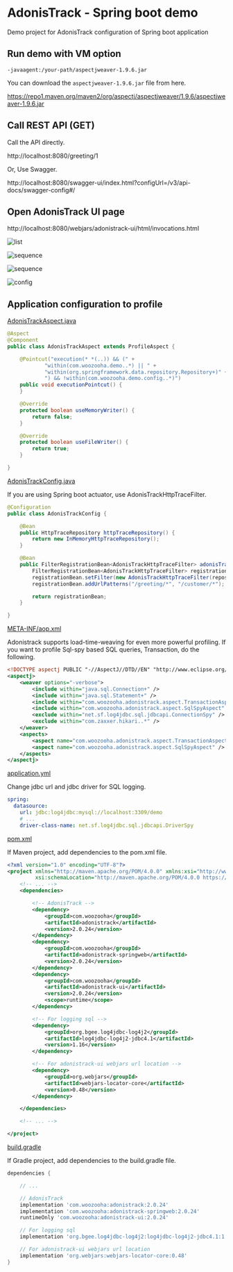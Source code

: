 # AdonisTrack - Spring boot demo
Demo project for AdonisTrack configuration of Spring boot application

## Run demo with VM option

```
-javaagent:/your-path/aspectjweaver-1.9.6.jar
```

You can download the `aspectjweaver-1.9.6.jar` file from here.

https://repo1.maven.org/maven2/org/aspectj/aspectjweaver/1.9.6/aspectjweaver-1.9.6.jar

## Call REST API (GET)

Call the API directly.

http://localhost:8080/greeting/1

Or, Use Swagger.

http://localhost:8080/swagger-ui/index.html?configUrl=/v3/api-docs/swagger-config#/

## Open AdonisTrack UI page

http://localhost:8080/webjars/adonistrack-ui/html/invocations.html

![list](adonistrack-ui-list-02.png "list")

![sequence](adonistrack-ui-sequence-02.png "sequence")

![sequence](adonistrack-ui-metrics-01.png "metrics")

![config](adonistrack-ui-config-01.png "cofnig")

## Application configuration to profile

[AdonisTrackAspect.java](./src/main/java/com/woozooha/demo/config/AdonisTrackAspect.java)

```java
@Aspect
@Component
public class AdonisTrackAspect extends ProfileAspect {

    @Pointcut("execution(* *(..)) && (" +
            "within(com.woozooha.demo..*) || " +
            "within(org.springframework.data.repository.Repository+)" +
            ") && !within(com.woozooha.demo.config..*)")
    public void executionPointcut() {
    }

    @Override
    protected boolean useMemoryWriter() {
        return false;
    }

    @Override
    protected boolean useFileWriter() {
        return true;
    }

}
```

[AdonisTrackConfig.java](./src/main/java/com/woozooha/demo/config/AdonisTrackConfig.java)

If you are using Spring boot actuator, use AdonisTrackHttpTraceFilter.

```java
@Configuration
public class AdonisTrackConfig {

    @Bean
    public HttpTraceRepository httpTraceRepository() {
        return new InMemoryHttpTraceRepository();
    }

    @Bean
    public FilterRegistrationBean<AdonisTrackHttpTraceFilter> adonisTrackHttpTraceFilter(HttpTraceRepository repository, HttpExchangeTracer tracer) {
        FilterRegistrationBean<AdonisTrackHttpTraceFilter> registrationBean = new FilterRegistrationBean<>();
        registrationBean.setFilter(new AdonisTrackHttpTraceFilter(repository, tracer));
        registrationBean.addUrlPatterns("/greeting/*", "/customer/*");

        return registrationBean;
    }

}
```

[META-INF/aop.xml](./src/main/resources/META-INF/aop.xml)

Adonistrack supports load-time-weaving for even more powerful profiling.
If you want to profile Sql-spy based SQL queries, Transaction, do the following.

```xml
<!DOCTYPE aspectj PUBLIC "-//AspectJ//DTD//EN" "http://www.eclipse.org/aspectj/dtd/aspectj.dtd">
<aspectj>
    <weaver options="-verbose">
        <include within="java.sql.Connection+" />
        <include within="java.sql.Statement+" />
        <include within="com.woozooha.adonistrack.aspect.TransactionAspect" />
        <include within="com.woozooha.adonistrack.aspect.SqlSpyAspect" />
        <exclude within="net.sf.log4jdbc.sql.jdbcapi.ConnectionSpy" />
        <exclude within="com.zaxxer.hikari..*" />
    </weaver>
    <aspects>
        <aspect name="com.woozooha.adonistrack.aspect.TransactionAspect" />
        <aspect name="com.woozooha.adonistrack.aspect.SqlSpyAspect" />
    </aspects>
</aspectj>
```

[application.yml](./src/main/resources/application.yml)

Change jdbc url and jdbc driver for SQL logging.

```yml
spring:
  datasource:
    url: jdbc:log4jdbc:mysql://localhost:3309/demo
    # ...
    driver-class-name: net.sf.log4jdbc.sql.jdbcapi.DriverSpy
```

[pom.xml](./pom.xml)

If Maven project, add dependencies to the pom.xml file.

```xml
<?xml version="1.0" encoding="UTF-8"?>
<project xmlns="http://maven.apache.org/POM/4.0.0" xmlns:xsi="http://www.w3.org/2001/XMLSchema-instance"
         xsi:schemaLocation="http://maven.apache.org/POM/4.0.0 https://maven.apache.org/xsd/maven-4.0.0.xsd">
    <!-- ... -->
    <dependencies>

        <!-- AdonisTrack -->
        <dependency>
            <groupId>com.woozooha</groupId>
            <artifactId>adonistrack</artifactId>
            <version>2.0.24</version>
        </dependency>
        <dependency>
            <groupId>com.woozooha</groupId>
            <artifactId>adonistrack-springweb</artifactId>
            <version>2.0.24</version>
        </dependency>
        <dependency>
            <groupId>com.woozooha</groupId>
            <artifactId>adonistrack-ui</artifactId>
            <version>2.0.24</version>
            <scope>runtime</scope>
        </dependency>

        <!-- For logging sql -->
        <dependency>
            <groupId>org.bgee.log4jdbc-log4j2</groupId>
            <artifactId>log4jdbc-log4j2-jdbc4.1</artifactId>
            <version>1.16</version>
        </dependency>

        <!-- For adonistrack-ui webjars url location -->
        <dependency>
            <groupId>org.webjars</groupId>
            <artifactId>webjars-locator-core</artifactId>
            <version>0.48</version>
        </dependency>

    </dependencies>

    <!-- ... -->

</project>
```

[build.gradle](./build.gradle)

If Gradle project, add dependencies to the build.gradle file.

```groovy
dependencies {

    // ...

    // AdonisTrack
    implementation 'com.woozooha:adonistrack:2.0.24'
    implementation 'com.woozooha:adonistrack-springweb:2.0.24'
    runtimeOnly 'com.woozooha:adonistrack-ui:2.0.24'

    // For logging sql
    implementation 'org.bgee.log4jdbc-log4j2:log4jdbc-log4j2-jdbc4.1:1.16'

    // For adonistrack-ui webjars url location
    implementation 'org.webjars:webjars-locator-core:0.48'
}
```
